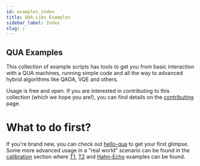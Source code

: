 ```yaml
---
id: examples_index
title: QUA Libs Examples
sidebar_label: Index
slug: /
---
```

## QUA Examples
This collection of example scripts has tools to get you from basic interaction with a QUA machines, 
running simple code and all the way to advanced hybrid algorithms like QAOA, VQE and others. 

Usage is free and open. If you are interested in contributing to this collection (which we hope you are!), 
you can find details on the [contributing](../CONTRIBUTING.md) page.

# What to do first? 

If you're brand new, you can check out [hello-qua](/examples/basics/hello-qua) to get your first glimpse. 
Some more advanced usage in a "real world" scenario can be found in the [calibration](/examples/calibration) section
where [T1](/examples/calibration/T1), [T2](/examples/calibration/T2) and [Hahn-Echo](calibration/hahn-echo) examples can be found. 

